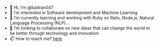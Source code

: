 - 👋 Hi, I’m @badran047
- 👀 I’m interested in Software development and Machine Learning
- 🌱 I’m currently learning and working with Ruby on Rails, Node.js, Natural Language Processing (NLP)...
- 💞️ I’m looking to collaborate on new ideas that can change the world to be better through technology and innovation
- 📫 How to reach me? [here](https://www.hcodes.me#contact-form)

<!---
badran047/badran047 is a ✨ special ✨ repository because its `README.md` (this file) appears on your GitHub profile.
You can click the Preview link to take a look at your changes.
--->
